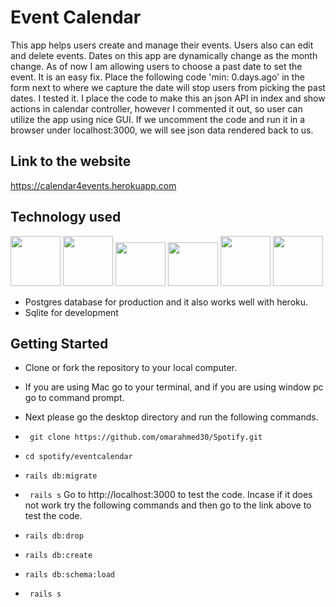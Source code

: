 # Event Calendar
This app helps users create and manage their events. Users also can edit and delete events. Dates on this app are dynamically change as the month change. As of now I am allowing users to choose a past date to set the event. It is an easy fix. Place the following code 'min: 0.days.ago' in the form next to where we capture the date will stop users from picking the past dates. I tested it. I place the code to make this an json API in index and show actions in calendar controller, however I commented it out, so user can utilize the app using nice GUI. If we uncomment the code and run it in a browser under localhost:3000, we will see json data rendered back to us.

## Link to the website
https://calendar4events.herokuapp.com

## Technology used

<img src="http://www.asti.co.in/wp-content/uploads/2017/01/html_icon.png" height="80px"  width="80px"> <img src="http://icons.iconarchive.com/icons/graphics-vibe/developer/256/css-icon.png" height="80px"  width="80px"> <img src="https://bilalamjad.net/wp-content/uploads/2015/07/bs.png" height="70px"  width="80px"> <img src="http://www.agiratech.com/wp-content/uploads/2017/09/Image-3.jpg" height="70px" width="80px"> <img src="https://images.g2crowd.com/uploads/product/image/social_landscape/social_landscape_1489695931/postgresql.png"  height="80px" width="80px"> <img src="https://upload.wikimedia.org/wikipedia/commons/thumb/3/38/SQLite370.svg/1280px-SQLite370.svg.png"  height="80px" width="80px">

* Postgres database for production and it also works well with heroku.
* Sqlite for development

## Getting Started
* Clone or fork the repository to your local computer.
* If you are using Mac go to your terminal, and if you are using window pc go to command prompt. 
* Next please go the desktop directory and run the following commands.
* ` git clone https://github.com/omarahmed30/Spotify.git`
* ` cd spotify/eventcalendar `

* `rails db:migrate`
* ` rails s`
Go to http://localhost:3000 to test the code.
Incase if it does not work try the following commands and then go to the link above to test the code.

* `rails db:drop`
* `rails db:create`
* `rails db:schema:load`
* ` rails s`



